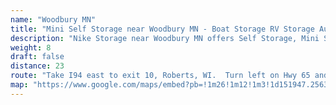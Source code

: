 ```yaml
---
name: "Woodbury MN"
title: "Mini Self Storage near Woodbury MN - Boat Storage RV Storage Automobile Storage"
description: "Nike Storage near Woodbury MN offers Self Storage, Mini Storage, RV Storage, Boat Storage, Car Storage, and Trailer Storage for Woodbury MN residents"
weight: 8
draft: false
distance: 23
route: "Take I94 east to exit 10, Roberts, WI.  Turn left on Hwy 65 and (head north) through Roberts, and at the Hwy 12/Hwy 65 roundabout, continue straight (head north).  We are 2 miles north on the left."
map: "https://www.google.com/maps/embed?pb=!1m26!1m12!1m3!1d151947.25635438724!2d-92.88122832893778!3d44.956131209547586!2m3!1f0!2f0!3f0!3m2!1i1024!2i768!4f13.1!4m11!3e0!4m5!1s0x52b2ac69a0d0cd3b%3A0x77d1d96019dd6d!2sNike+Storage+Center%2C+120th+Street%2C+Roberts%2C+WI!3m2!1d45.0212485!2d-92.56141269999999!4m3!3m2!1d44.947879799999995!2d-92.9345811!5e0!3m2!1sen!2sus!4v1445711588262"
---
```

